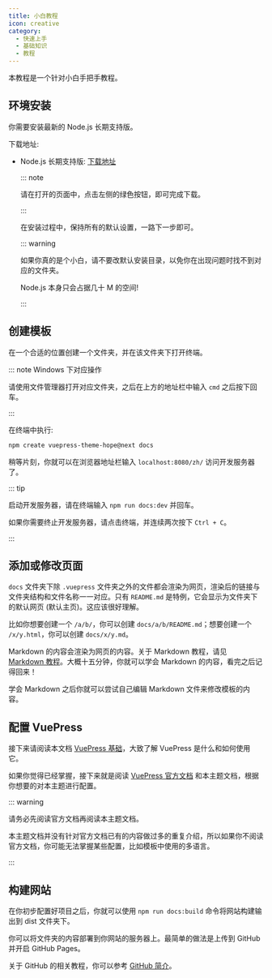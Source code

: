 ```yaml
---
title: 小白教程
icon: creative
category:
  - 快速上手
  - 基础知识
  - 教程
---
```


本教程是一个针对小白手把手教程。

<!-- more -->

## 环境安装

你需要安装最新的 Node.js 长期支持版。

下载地址:

- Node.js 长期支持版: [下载地址](https://nodejs.org/zh-cn/)

  ::: note

  请在打开的页面中，点击左侧的绿色按钮，即可完成下载。

  :::

  在安装过程中，保持所有的默认设置，一路下一步即可。

  ::: warning

  如果你真的是个小白，请不要改默认安装目录，以免你在出现问题时找不到对应的文件夹。

  Node.js 本身只会占据几十 M 的空间!

  :::

## 创建模板

在一个合适的位置创建一个文件夹，并在该文件夹下打开终端。

::: note Windows 下对应操作

请使用文件管理器打开对应文件夹，之后在上方的地址栏中输入 `cmd` 之后按下回车。

:::

在终端中执行:

```sh
npm create vuepress-theme-hope@next docs
```

稍等片刻，你就可以在浏览器地址栏输入 `localhost:8080/zh/` 访问开发服务器了。

::: tip

启动开发服务器，请在终端输入 `npm run docs:dev` 并回车。

如果你需要终止开发服务器，请点击终端，并连续两次按下 `Ctrl + C`。

:::

## 添加或修改页面

`docs` 文件夹下除 `.vuepress` 文件夹之外的文件都会渲染为网页，渲染后的链接与文件夹结构和文件名称一一对应。只有 `README.md` 是特例，它会显示为文件夹下的默认网页 (默认主页)。这应该很好理解。

比如你想要创建一个 `/a/b/`，你可以创建 `docs/a/b/README.md`；想要创建一个 `/x/y.html`，你可以创建 `docs/x/y.md`。

Markdown 的内容会渲染为网页的内容。关于 Markdown 教程，请见 [Markdown 教程](markdown/README.md)。大概十五分钟，你就可以学会 Markdown 的内容，看完之后记得回来！

学会 Markdown 之后你就可以尝试自己编辑 Markdown 文件来修改模板的内容。

## 配置 VuePress

接下来请阅读本文档 [VuePress 基础](vuepress/README.md)，大致了解 VuePress 是什么和如何使用它。

如果你觉得已经掌握，接下来就是阅读 [VuePress 官方文档](https://v2.vuepress.vuejs.org/zh/guide/) 和本主题文档，根据你想要的对本主题进行配置。

::: warning

请务必先阅读官方文档再阅读本主题文档。

本主题文档并没有针对官方文档已有的内容做过多的重复介绍，所以如果你不阅读官方文档，你可能无法掌握某些配置，比如模板中使用的多语言。

:::

## 构建网站

在你初步配置好项目之后，你就可以使用 `npm run docs:build` 命令将网站构建输出到 dist 文件夹下。

你可以将文件夹的内容部署到你网站的服务器上。最简单的做法是上传到 GitHub 并开启 GitHub Pages。

关于 GitHub 的相关教程，你可以参考 [GitHub 简介](https://mrhope.site/code/github/)。
